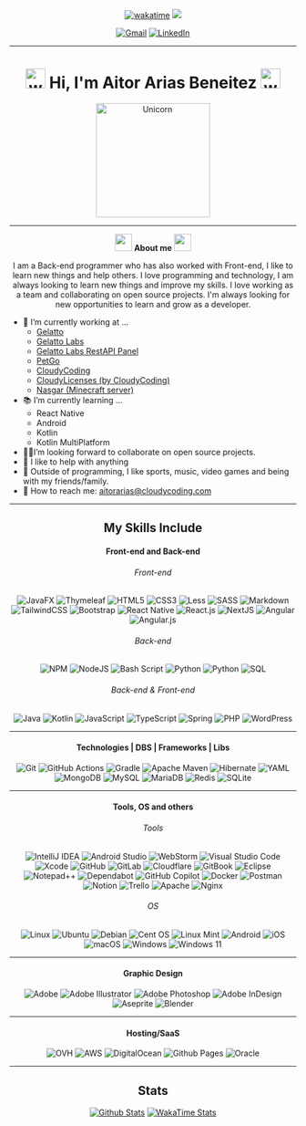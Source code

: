 <div align="center">

  [![wakatime](https://wakatime.com/badge/user/0e5fc4a6-d1bf-4e12-be60-96f33e7a90e4.svg)](https://wakatime.com/@0e5fc4a6-d1bf-4e12-be60-96f33e7a90e4)
  ![](https://komarev.com/ghpvc/?username=Aitooor&color=lightgrey)
  
  [![Gmail](https://img.shields.io/badge/Gmail-D14836?style=for-the-badge&logo=gmail&logoColor=white)](mailto:aitorarias@cloudycoding.com)
  [![LinkedIn](https://img.shields.io/badge/linkedin-%230077B5.svg?style=for-the-badge&logo=linkedin&logoColor=white)](https://www.linkedin.com/in/aitor-arias-815607238/)

</div>

---

<h1 align="center">
  <img src="https://media.giphy.com/media/hvRJCLFzcasrR4ia7z/giphy.gif" width="35" alt="wave"> Hi, I'm Aitor Arias Beneitez <img src="https://media.giphy.com/media/hvRJCLFzcasrR4ia7z/giphy.gif" width="35" alt="wave">
</h1>

<p align="center">
  <img src="https://media1.tenor.com/m/444GySMNJ5AAAAAd/book-penguin.gif" width="200" alt="Unicorn">
</p>

---

<p align="center">
  <img src="https://media.giphy.com/media/ObNTw8Uzwy6KQ/giphy.gif" width="30px">&nbsp;<b>About me</b>&nbsp;<img src="https://media.giphy.com/media/ObNTw8Uzwy6KQ/giphy.gif" width="30px">
</p>



<div>
  <p align="center">
    I am a Back-end programmer who has also worked with Front-end, I like to learn new things and help others. I love programming and technology, I am always looking to learn new things and improve my skills. I love working as a team and collaborating on open source projects. I'm always looking for new opportunities to learn and grow as a developer.
  </p>
  <ul>
    <li>💼 I’m currently working at ...
      <ul>
        <li><a href="https://gelatto.net">Gelatto</a></li>
        <li><a href="https://labs.gelatto.net">Gelatto Labs</a></li>
        <li><a href="https://api-labs.gelatto.net">Gelatto Labs RestAPI Panel</a></li>
        <li><a href="#">PetGo</a></li>
        <li><a href="https://cloudycoding.com">CloudyCoding</a></li>
        <li><a href="https://licenses.cloudycoding.com">CloudyLicenses (by CloudyCoding)</a></li>
        <li><a href="https://store.nasgar.eu">Nasgar (Minecraft server)</a></li>
      </ul>
    </li>
    <li>📚 I’m currently learning ...
      <ul>
        <li>React Native</li>
        <li>Android</li>
        <li>Kotlin</li>
        <li>Kotlin MultiPlatform</li>
      </ul>
    </li>
    <li>🙇🏽‍I’m looking forward to collaborate on open source projects.</li>
    <li>🛟 I like to help with anything<br></li>
    <li>👟 Outside of programming, I like sports, music, video games and being with my friends/family.</li>
    <li>📩 How to reach me: <a href="mailto:aitorarias19@gmail.com">aitorarias@cloudycoding.com</a></li>
  </ul>
</div>

---

<h2 align="center"> My Skills Include </h2>

<h4 align="center"> Front-end and Back-end </h4>

<h6 align="center"> Front-end </h6>

<div align="center">

  ![JavaFX](https://img.shields.io/badge/javafx-%23FF0000.svg?style=for-the-badge&logo=javafx&logoColor=white)
  ![Thymeleaf](https://img.shields.io/badge/Thymeleaf-%23005C0F.svg?style=for-the-badge&logo=Thymeleaf&logoColor=white)
  ![HTML5](https://img.shields.io/badge/html5-%23E34F26.svg?style=for-the-badge&logo=html5&logoColor=white)
  ![CSS3](https://img.shields.io/badge/css3-%231572B6.svg?style=for-the-badge&logo=css3&logoColor=white)
  ![Less](https://img.shields.io/badge/less-2B4C80?style=for-the-badge&logo=less&logoColor=white)
  ![SASS](https://img.shields.io/badge/SASS-hotpink.svg?style=for-the-badge&logo=SASS&logoColor=white)
  ![Markdown](https://img.shields.io/badge/markdown-%23000000.svg?style=for-the-badge&logo=markdown&logoColor=white)
  ![TailwindCSS](https://img.shields.io/badge/tailwindcss-%2338B2AC.svg?style=for-the-badge&logo=tailwind-css&logoColor=white)
  ![Bootstrap](https://img.shields.io/badge/bootstrap-%238511FA.svg?style=for-the-badge&logo=bootstrap&logoColor=white)
  ![React Native](https://img.shields.io/badge/React_Native-%2320232a.svg?style=for-the-badge&logo=react&logoColor=%2361DAFB)
  ![React.js](https://img.shields.io/badge/React.js-%2320232a.svg?style=for-the-badge&logo=react&logoColor=%2361DAFB)
  ![NextJS](https://img.shields.io/badge/Next.js-black?style=for-the-badge&logo=next.js&logoColor=white)
  ![Angular](https://img.shields.io/badge/angular-%23DD0031.svg?style=for-the-badge&logo=angular&logoColor=white)
  ![Angular.js](https://img.shields.io/badge/angular.js-%23E23237.svg?style=for-the-badge&logo=angularjs&logoColor=white)

</div>

<h6 align="center"> Back-end </h6>

<div align="center">

  ![NPM](https://img.shields.io/badge/NPM-%23CB3837.svg?style=for-the-badge&logo=npm&logoColor=white)
  ![NodeJS](https://img.shields.io/badge/node.js-6DA55F?style=for-the-badge&logo=node.js&logoColor=white)
  ![Bash Script](https://img.shields.io/badge/bash_script-%23121011.svg?style=for-the-badge&logo=gnu-bash&logoColor=white)
  ![Python](https://img.shields.io/badge/python-3670A0?style=for-the-badge&logo=python&logoColor=ffdd54)
  ![Python](https://img.shields.io/badge/Express.js-%23404d59?style=for-the-badge&logo=express&logoColor=%2361DAFB)
  ![SQL](https://img.shields.io/badge/sql-%2307405e.svg?style=for-the-badge&logo=sqlite&logoColor=white)

</div>

<h6 align="center"> Back-end & Front-end </h6>

<div align="center">

![Java](https://img.shields.io/badge/java-%23ED8B00.svg?style=for-the-badge&logo=openjdk&logoColor=white)
![Kotlin](https://img.shields.io/badge/kotlin-%237F52FF.svg?style=for-the-badge&logo=kotlin&logoColor=white)
![JavaScript](https://img.shields.io/badge/javascript-%23323330.svg?style=for-the-badge&logo=javascript&logoColor=%23F7DF1E)
![TypeScript](https://img.shields.io/badge/typescript-%23007ACC.svg?style=for-the-badge&logo=typescript&logoColor=white)
![Spring](https://img.shields.io/badge/spring-%236DB33F.svg?style=for-the-badge&logo=spring&logoColor=white)
![PHP](https://img.shields.io/badge/php-%23777BB4.svg?style=for-the-badge&logo=php&logoColor=white)
![WordPress](https://img.shields.io/badge/WordPress-%23117AC9.svg?style=for-the-badge&logo=WordPress&logoColor=white)

</div>

---

<h4 align="center"> Technologies | DBS | Frameworks | Libs </h4>

<div align="center">

  ![Git](https://img.shields.io/badge/git-%23F05033.svg?style=for-the-badge&logo=git&logoColor=white)
  ![GitHub Actions](https://img.shields.io/badge/github%20actions-%232671E5.svg?style=for-the-badge&logo=githubactions&logoColor=white)
  ![Gradle](https://img.shields.io/badge/Gradle-02303A.svg?style=for-the-badge&logo=Gradle&logoColor=white)
  ![Apache Maven](https://img.shields.io/badge/Apache%20Maven-C71A36?style=for-the-badge&logo=Apache%20Maven&logoColor=white)
  ![Hibernate](https://img.shields.io/badge/Hibernate-59666C?style=for-the-badge&logo=Hibernate&logoColor=white)
  ![YAML](https://img.shields.io/badge/yaml-%23ffffff.svg?style=for-the-badge&logo=yaml&logoColor=151515)
  ![MongoDB](https://img.shields.io/badge/MongoDB-%234ea94b.svg?style=for-the-badge&logo=mongodb&logoColor=white)
  ![MySQL](https://img.shields.io/badge/mysql-4479A1.svg?style=for-the-badge&logo=mysql&logoColor=white)
  ![MariaDB](https://img.shields.io/badge/MariaDB-003545?style=for-the-badge&logo=mariadb&logoColor=white)
  ![Redis](https://img.shields.io/badge/redis-%23DD0031.svg?style=for-the-badge&logo=redis&logoColor=white)
  ![SQLite](https://img.shields.io/badge/sqlite-%2307405e.svg?style=for-the-badge&logo=sqlite&logoColor=white)

</div>

---

<h4 align="center"> Tools, OS and others </h4>

<h6 align="center"> Tools </h6>

<div align="center">

  ![IntelliJ IDEA](https://img.shields.io/badge/IntelliJIDEA-000000.svg?style=for-the-badge&logo=intellij-idea&logoColor=white)
  ![Android Studio](https://img.shields.io/badge/android%20studio-346ac1?style=for-the-badge&logo=android%20studio&logoColor=white)
  ![WebStorm](https://img.shields.io/badge/webstorm-143?style=for-the-badge&logo=webstorm&logoColor=white&color=black)
  ![Visual Studio Code](https://img.shields.io/badge/Visual%20Studio%20Code-0078d7.svg?style=for-the-badge&logo=visual-studio-code&logoColor=white)
  ![Xcode](https://img.shields.io/badge/Xcode-007ACC?style=for-the-badge&logo=Xcode&logoColor=white)
  ![GitHub](https://img.shields.io/badge/github-%23121011.svg?style=for-the-badge&logo=github&logoColor=white)
  ![GitLab](https://img.shields.io/badge/gitlab-%23181717.svg?style=for-the-badge&logo=gitlab&logoColor=white)
  ![Cloudflare](https://img.shields.io/badge/Cloudflare-F38020?style=for-the-badge&logo=Cloudflare&logoColor=white)
  ![GitBook](https://img.shields.io/badge/GitBook-%23000000.svg?style=for-the-badge&logo=gitbook&logoColor=white)
  ![Eclipse](https://img.shields.io/badge/Eclipse-FE7A16.svg?style=for-the-badge&logo=Eclipse&logoColor=white)
  ![Notepad++](https://img.shields.io/badge/Notepad++-90E59A.svg?style=for-the-badge&logo=notepad%2b%2b&logoColor=black)
  ![Dependabot](https://img.shields.io/badge/dependabot-025E8C?style=for-the-badge&logo=dependabot&logoColor=white)
  ![GitHub Copilot](https://img.shields.io/badge/github_copilot-8957E5?style=for-the-badge&logo=github-copilot&logoColor=white)
  ![Docker](https://img.shields.io/badge/docker-%230db7ed.svg?style=for-the-badge&logo=docker&logoColor=white)
  ![Postman](https://img.shields.io/badge/Postman-FF6C37?style=for-the-badge&logo=postman&logoColor=white)
  ![Notion](https://img.shields.io/badge/Notion-%23000000.svg?style=for-the-badge&logo=notion&logoColor=white)
  ![Trello](https://img.shields.io/badge/Trello-%23026AA7.svg?style=for-the-badge&logo=Trello&logoColor=white)
  ![Apache](https://img.shields.io/badge/apache-%23D42029.svg?style=for-the-badge&logo=apache&logoColor=white)
  ![Nginx](https://img.shields.io/badge/nginx-%23009639.svg?style=for-the-badge&logo=nginx&logoColor=white)

</div>

<h6 align="center"> OS </h6>

<div align="center">

  ![Linux](https://img.shields.io/badge/Linux-FCC624?style=for-the-badge&logo=linux&logoColor=black)
  ![Ubuntu](https://img.shields.io/badge/Ubuntu-E95420?style=for-the-badge&logo=ubuntu&logoColor=white)
  ![Debian](https://img.shields.io/badge/Debian-D70A53?style=for-the-badge&logo=debian&logoColor=white)
  ![Cent OS](https://img.shields.io/badge/cent%20os-002260?style=for-the-badge&logo=centos&logoColor=F0F0F0)
  ![Linux Mint](https://img.shields.io/badge/Linux%20Mint-87CF3E?style=for-the-badge&logo=Linux%20Mint&logoColor=white)
  ![Android](https://img.shields.io/badge/Android-3DDC84?style=for-the-badge&logo=android&logoColor=white)
  ![iOS](https://img.shields.io/badge/iOS-000000?style=for-the-badge&logo=ios&logoColor=white)
  ![macOS](https://img.shields.io/badge/mac%20os-000000?style=for-the-badge&logo=macos&logoColor=F0F0F0)
  ![Windows](https://img.shields.io/badge/Windows-0078D6?style=for-the-badge&logo=windows&logoColor=white)
  ![Windows 11](https://img.shields.io/badge/Windows%2011-%230079d5.svg?style=for-the-badge&logo=Windows%2011&logoColor=white)

</div>

---

<h4 align="center"> Graphic Design </h4>

<div align="center">

  ![Adobe](https://img.shields.io/badge/adobe-%23FF0000.svg?style=for-the-badge&logo=adobe&logoColor=white)
  ![Adobe Illustrator](https://img.shields.io/badge/adobe%20illustrator-%23FF9A00.svg?style=for-the-badge&logo=adobe%20illustrator&logoColor=white)
  ![Adobe Photoshop](https://img.shields.io/badge/adobe%20photoshop-%2331A8FF.svg?style=for-the-badge&logo=adobe%20photoshop&logoColor=white)
  ![Adobe InDesign](https://img.shields.io/badge/Adobe%20InDesign-49021F?style=for-the-badge&logo=adobeindesign&logoColor=white)
  ![Aseprite](https://img.shields.io/badge/Aseprite-FFFFFF?style=for-the-badge&logo=Aseprite&logoColor=#7D929E)
  ![Blender](https://img.shields.io/badge/blender-%23F5792A.svg?style=for-the-badge&logo=blender&logoColor=white)

</div>

---

<h4 align="center"> Hosting/SaaS </h4>

<div align="center">

  ![OVH](https://img.shields.io/badge/ovh-%23123F6D.svg?style=for-the-badge&logo=ovh&logoColor=#123F6D)
  ![AWS](https://img.shields.io/badge/AWS-%23FF9900.svg?style=for-the-badge&logo=amazon-aws&logoColor=white)
  ![DigitalOcean](https://img.shields.io/badge/DigitalOcean-%230167ff.svg?style=for-the-badge&logo=digitalOcean&logoColor=white)
  ![Github Pages](https://img.shields.io/badge/github%20pages-121013?style=for-the-badge&logo=github&logoColor=white)
  ![Oracle](https://img.shields.io/badge/Oracle-F80000?style=for-the-badge&logo=oracle&logoColor=white)

</div>

---

<h2 align="center">Stats</h2>

<div align="center">

[![Github Stats](https://github-readme-stats.vercel.app/api?username=Aitooor&show_icons=true&theme=dark&hide_border=true&locale=en)](https://github.com/Aitooor)
[![WakaTime Stats](https://github-readme-stats.vercel.app/api/wakatime?username=Aitooor&hide_border=true&layout=compact&theme=dark)](https://github.com/Aitooor)

</div>
